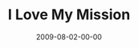 ---
layout: message
category: message
series: "We Love Cincinnati"
title: "I Love My Mission"
date: 2009-08-02-00-00
message_id: 574
---